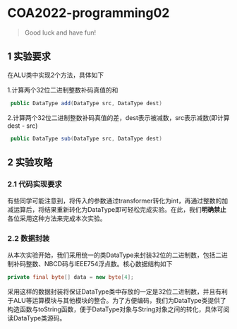 # COA2022-programming02

> Good luck and have fun!



## 1 实验要求

在ALU类中实现2个方法，具体如下

1.计算两个32位二进制整数补码真值的和

``` java
 public DataType add(DataType src, DataType dest)
```

2.计算两个32位二进制整数补码真值的差，dest表示被减数，src表示减数(即计算dest - src)

``` java
 public DataType sub(DataType src, DataType dest) 
```



## 2 实验攻略

### 2.1 代码实现要求
有些同学可能注意到，将传入的参数通过transformer转化为int，再通过整数的加减运算后，将结果重新转化为DataType即可轻松完成实验。在此，我们**明确禁止**各位采用这种方法来完成本次实验。

### 2.2 数据封装
从本次实验开始，我们采用统一的类DataType来封装32位的二进制数，包括二进制补码整数、NBCD码与IEEE754浮点数。核心数据结构如下
``` java
private final byte[] data = new byte[4];
```
采用这样的数据封装将保证DataType类中存放的一定是32位二进制数，并且有利于ALU等运算模块与其他模块的整合。为了方便编码，我们为DataType类提供了构造函数与toString函数，便于DataType对象与String对象之间的转化，具体可阅读DataType类源码。